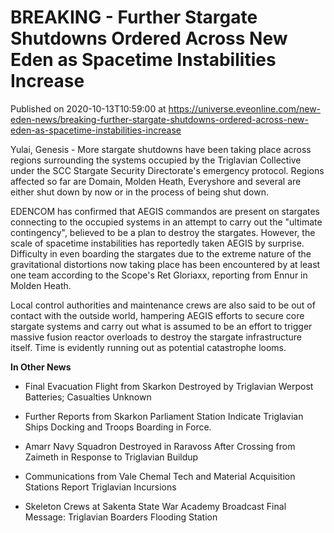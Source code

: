 # BREAKING - Further Stargate Shutdowns Ordered Across New Eden as Spacetime Instabilities Increase
Published on 2020-10-13T10:59:00 at https://universe.eveonline.com/new-eden-news/breaking-further-stargate-shutdowns-ordered-across-new-eden-as-spacetime-instabilities-increase

Yulai, Genesis - More stargate shutdowns have been taking place across regions surrounding the systems occupied by the Triglavian Collective under the SCC Stargate Security Directorate's emergency protocol. Regions affected so far are Domain, Molden Heath, Everyshore and several are either shut down by now or in the process of being shut down.

EDENCOM has confirmed that AEGIS commandos are present on stargates connecting to the occupied systems in an attempt to carry out the "ultimate contingency", believed to be a plan to destroy the stargates. However, the scale of spacetime instabilities has reportedly taken AEGIS by surprise. Difficulty in even boarding the stargates due to the extreme nature of the gravitational distortions now taking place has been encountered by at least one team according to the Scope's Ret Gloriaxx, reporting from Ennur in Molden Heath.

Local control authorities and maintenance crews are also said to be out of contact with the outside world, hampering AEGIS efforts to secure core stargate systems and carry out what is assumed to be an effort to trigger massive fusion reactor overloads to destroy the stargate infrastructure itself. Time is evidently running out as potential catastrophe looms.

**In Other News**

  * Final Evacuation Flight from Skarkon Destroyed by Triglavian Werpost Batteries; Casualties Unknown


  * Further Reports from Skarkon Parliament Station Indicate Triglavian Ships Docking and Troops Boarding in Force.


  * Amarr Navy Squadron Destroyed in Raravoss After Crossing from Zaimeth in Response to Triglavian Buildup


  * Communications from Vale Chemal Tech and Material Acquisition Stations Report Triglavian Incursions


  * Skeleton Crews at Sakenta State War Academy Broadcast Final Message: Triglavian Boarders Flooding Station
